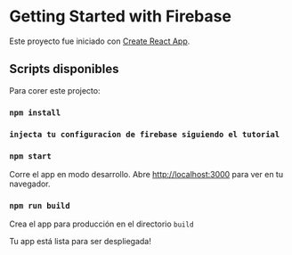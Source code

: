# Getting Started with Firebase

Este proyecto fue iniciado con [Create React App](https://github.com/facebook/create-react-app).

## Scripts disponibles

Para corer este projecto:

### `npm install`
### `injecta tu configuracion de firebase siguiendo el tutorial`
### `npm start`

Corre el app en modo desarrollo.
Abre [http://localhost:3000](http://localhost:3000) para ver en tu navegador.

### `npm run build`

Crea el app para producción en el directorio `build`

Tu app está lista para ser despliegada!
